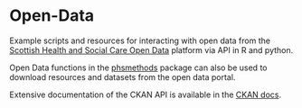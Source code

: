 # Open-Data

Example scripts and resources for interacting with open data from the [Scottish Health and Social Care Open Data](https://www.opendata.nhs.scot/) platform via API in R and python. 

Open Data functions in the [phsmethods](https://github.com/Public-Health-Scotland/phsmethods) package can also be used to download resources and datasets from the open data portal. 

Extensive documentation of the CKAN API is available in the [CKAN docs](https://docs.ckan.org/en/2.8/api/).

